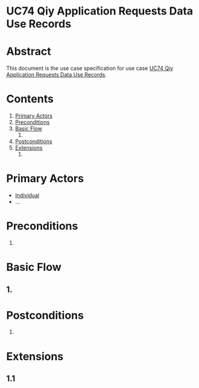 
# UC74 Qiy Application Requests Data Use Records

# Abstract

This document is the use case specification for use case [UC74 Qiy Application Requests Data Use Records](UC74%20Qiy%20Application%20Requests%20Data%20Use%20Records.md).

# Contents


1. [Primary Actors](#primary-actors)
1. [Preconditions](#preconditions)
1. [Basic Flow](#basic-flow)
	1. [](#1-)
1. [Postconditions](#postconditions)
1. [Extensions](#extensions)
	1. [](#11-)

# Primary Actors

* [Individual](../Definitions.md#individual)
* ...

# Preconditions

1.

# Basic Flow

## 1. 

# Postconditions

1.

# Extensions

## 1.1

